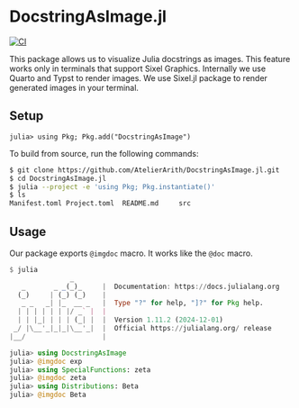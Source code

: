 # DocstringAsImage.jl

[![CI](https://github.com/AtelierArith/DocstringAsImage.jl/actions/workflows/CI.yml/badge.svg)](https://github.com/AtelierArith/DocstringAsImage.jl/actions/workflows/CI.yml)

This package allows us to visualize Julia docstrings as images. This feature works only in terminals that support Sixel Graphics. Internally we use Quarto and Typst to render images. We use Sixel.jl package to render generated images in your terminal.

## Setup

```
julia> using Pkg; Pkg.add("DocstringAsImage")
```

To build from source, run the following commands:

```sh
$ git clone https://github.com/AtelierArith/DocstringAsImage.jl.git
$ cd DocstringAsImage.jl
$ julia --project -e 'using Pkg; Pkg.instantiate()'
$ ls
Manifest.toml Project.toml  README.md     src
```

## Usage

Our package exports `@imgdoc` macro. It works like the `@doc` macro.

```julia
$ julia
               _
   _       _ _(_)_     |  Documentation: https://docs.julialang.org
  (_)     | (_) (_)    |
   _ _   _| |_  __ _   |  Type "?" for help, "]?" for Pkg help.
  | | | | | | |/ _` |  |
  | | |_| | | | (_| |  |  Version 1.11.2 (2024-12-01)
 _/ |\__'_|_|_|\__'_|  |  Official https://julialang.org/ release
|__/                   |

julia> using DocstringAsImage
julia> @imgdoc exp
julia> using SpecialFunctions: zeta
julia> @imgdoc zeta
julia> using Distributions: Beta
julia> @imgdoc Beta
```
